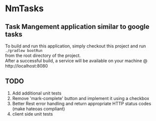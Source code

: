 # NmTasks  
## Task Mangement application similar to google tasks  
To build and run this application, simply checkout this project and run  
``` ./gradlew bootRun ```  
from the root directory of the project.  
After a successful build, a service will be available on your machine @ http://localhost:8080  
## TODO  
1. Add additional unit tests  
2. Remove 'mark-complete' button and implement it using a checkbox  
3. Better Rest error handling and return appropriate HTTP status codes (make hateoas compliant)  
4. client side unit tests  
